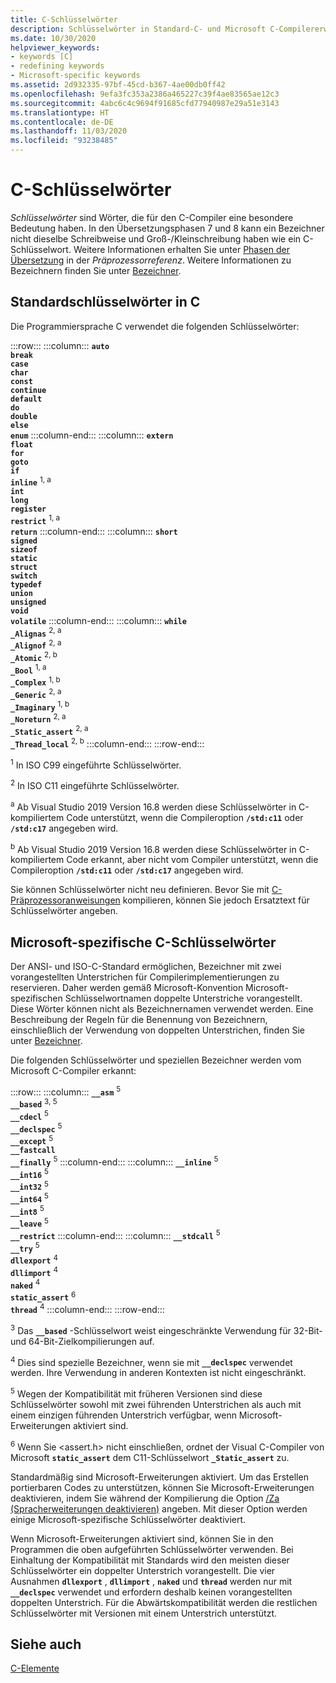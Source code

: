 ```yaml
---
title: C-Schlüsselwörter
description: Schlüsselwörter in Standard-C- und Microsoft C-Compilererweiterungen.
ms.date: 10/30/2020
helpviewer_keywords:
- keywords [C]
- redefining keywords
- Microsoft-specific keywords
ms.assetid: 2d932335-97bf-45cd-b367-4ae00db0ff42
ms.openlocfilehash: 9efa3fc353a2386a465227c39f4ae83565ae12c3
ms.sourcegitcommit: 4abc6c4c9694f91685cfd77940987e29a51e3143
ms.translationtype: HT
ms.contentlocale: de-DE
ms.lasthandoff: 11/03/2020
ms.locfileid: "93238485"
---
```

# <a name="c-keywords"></a>C-Schlüsselwörter

*Schlüsselwörter* sind Wörter, die für den C-Compiler eine besondere Bedeutung haben. In den Übersetzungsphasen 7 und 8 kann ein Bezeichner nicht dieselbe Schreibweise und Groß-/Kleinschreibung haben wie ein C-Schlüsselwort. Weitere Informationen erhalten Sie unter [Phasen der Übersetzung](../preprocessor/phases-of-translation.md) in der *Präprozessorreferenz*. Weitere Informationen zu Bezeichnern finden Sie unter [Bezeichner](../c-language/c-identifiers.md).

## <a name="standard-c-keywords"></a>Standardschlüsselwörter in C

Die Programmiersprache C verwendet die folgenden Schlüsselwörter:

:::row:::
    :::column:::
        **`auto`**\
        **`break`**\
        **`case`**\
        **`char`**\
        **`const`**\
        **`continue`**\
        **`default`**\
        **`do`**\
        **`double`**\
        **`else`**\
        **`enum`**
    :::column-end:::
    :::column:::
        **`extern`**\
        **`float`**\
        **`for`**\
        **`goto`**\
        **`if`**\
        **`inline`** <sup>1, a</sup>\
        **`int`**\
        **`long`**\
        **`register`**\
        **`restrict`** <sup>1, a</sup>\
        **`return`**
    :::column-end:::
    :::column:::
        **`short`**\
        **`signed`**\
        **`sizeof`**\
        **`static`**\
        **`struct`**\
        **`switch`**\
        **`typedef`**\
        **`union`**\
        **`unsigned`**\
        **`void`**\
        **`volatile`**
    :::column-end:::
    :::column:::
        **`while`**\
        **`_Alignas`** <sup>2, a</sup>\
        **`_Alignof`** <sup>2, a</sup>\
        **`_Atomic`** <sup>2, b</sup>\
        **`_Bool`** <sup>1, a</sup>\
        **`_Complex`** <sup>1, b</sup>\
        **`_Generic`** <sup>2, a</sup>\
        **`_Imaginary`** <sup>1, b</sup>\
        **`_Noreturn`** <sup>2, a</sup>\
        **`_Static_assert`** <sup>2, a</sup>\
        **`_Thread_local`** <sup>2, b</sup>
    :::column-end:::
:::row-end:::

<sup>1</sup>  In ISO C99 eingeführte Schlüsselwörter.

<sup>2</sup>  In ISO C11 eingeführte Schlüsselwörter.

<sup>a</sup> Ab Visual Studio 2019 Version 16.8 werden diese Schlüsselwörter in C-kompiliertem Code unterstützt, wenn die Compileroption **`/std:c11`** oder **`/std:c17`** angegeben wird.

<sup>b</sup> Ab Visual Studio 2019 Version 16.8 werden diese Schlüsselwörter in C-kompiliertem Code erkannt, aber nicht vom Compiler unterstützt, wenn die Compileroption **`/std:c11`** oder **`/std:c17`** angegeben wird.

Sie können Schlüsselwörter nicht neu definieren. Bevor Sie mit [C-Präprozessoranweisungen](../preprocessor/preprocessor-directives.md) kompilieren, können Sie jedoch Ersatztext für Schlüsselwörter angeben.

## <a name="microsoft-specific-c-keywords"></a>Microsoft-spezifische C-Schlüsselwörter

Der ANSI- und ISO-C-Standard ermöglichen, Bezeichner mit zwei vorangestellten Unterstrichen für Compilerimplementierungen zu reservieren. Daher werden gemäß Microsoft-Konvention Microsoft-spezifischen Schlüsselwortnamen doppelte Unterstriche vorangestellt. Diese Wörter können nicht als Bezeichnernamen verwendet werden. Eine Beschreibung der Regeln für die Benennung von Bezeichnern, einschließlich der Verwendung von doppelten Unterstrichen, finden Sie unter [Bezeichner](../c-language/c-identifiers.md).

Die folgenden Schlüsselwörter und speziellen Bezeichner werden vom Microsoft C-Compiler erkannt:

:::row:::
    :::column:::
        **`__asm`** <sup>5</sup>\
        **`__based`** <sup>3, 5</sup>\
        **`__cdecl`** <sup>5</sup>\
        **`__declspec`** <sup>5</sup>\
        **`__except`** <sup>5</sup>\
        **`__fastcall`**\
        **`__finally`** <sup>5</sup>
    :::column-end:::
    :::column:::
        **`__inline`** <sup>5</sup>\
        **`__int16`** <sup>5</sup>\
        **`__int32`** <sup>5</sup>\
        **`__int64`** <sup>5</sup>\
        **`__int8`** <sup>5</sup>\
        **`__leave`** <sup>5</sup>\
        **`__restrict`**
    :::column-end:::
    :::column:::
        **`__stdcall`** <sup>5</sup>\
        **`__try`** <sup>5</sup>\
        **`dllexport`** <sup>4</sup>\
        **`dllimport`** <sup>4</sup>\
        **`naked`** <sup>4</sup>\
        **`static_assert`** <sup>6</sup>\
        **`thread`** <sup>4</sup>
    :::column-end:::
:::row-end:::

<sup>3</sup> Das **`__based`** -Schlüsselwort weist eingeschränkte Verwendung für 32-Bit- und 64-Bit-Zielkompilierungen auf.

<sup>4</sup> Dies sind spezielle Bezeichner, wenn sie mit **`__declspec`** verwendet werden. Ihre Verwendung in anderen Kontexten ist nicht eingeschränkt.

<sup>5</sup> Wegen der Kompatibilität mit früheren Versionen sind diese Schlüsselwörter sowohl mit zwei führenden Unterstrichen als auch mit einem einzigen führenden Unterstrich verfügbar, wenn Microsoft-Erweiterungen aktiviert sind.

<sup>6</sup> Wenn Sie <assert.h> nicht einschließen, ordnet der Visual C-Compiler von Microsoft **`static_assert`** dem C11-Schlüsselwort **`_Static_assert`** zu.

Standardmäßig sind Microsoft-Erweiterungen aktiviert. Um das Erstellen portierbaren Codes zu unterstützen, können Sie Microsoft-Erweiterungen deaktivieren, indem Sie während der Kompilierung die Option [/Za \(Spracherweiterungen deaktivieren)](../build/reference/za-ze-disable-language-extensions.md) angeben. Mit dieser Option werden einige Microsoft-spezifische Schlüsselwörter deaktiviert.

Wenn Microsoft-Erweiterungen aktiviert sind, können Sie in den Programmen die oben aufgeführten Schlüsselwörter verwenden. Bei Einhaltung der Kompatibilität mit Standards wird den meisten dieser Schlüsselwörter ein doppelter Unterstrich vorangestellt. Die vier Ausnahmen **`dllexport`** , **`dllimport`** , **`naked`** und **`thread`** werden nur mit **`__declspec`** verwendet und erfordern deshalb keinen vorangestellten doppelten Unterstrich. Für die Abwärtskompatibilität werden die restlichen Schlüsselwörter mit Versionen mit einem Unterstrich unterstützt.

## <a name="see-also"></a>Siehe auch

[C-Elemente](../c-language/elements-of-c.md)
